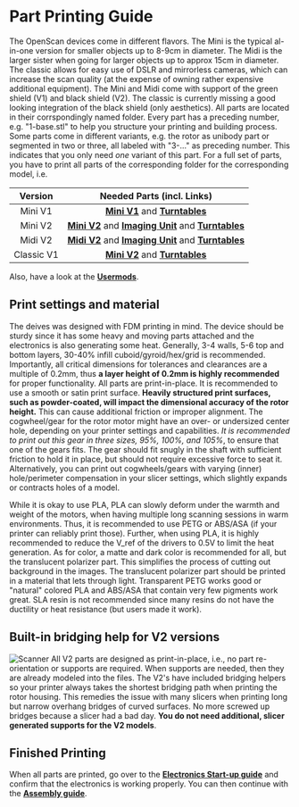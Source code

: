 # Part Printing Guide

The OpenScan devices come in different flavors. The Mini is the typical al-in-one version for smaller objects up to 8-9cm in diameter. The Midi is the larger sister when going for larger objects up to approx 15cm in diameter. The classic allows for easy use of DSLR and mirrorless cameras, which can increase the scan quality (at the expense of owning rather expensive additional equipment). The Mini and Midi come with support of the green shield (V1) and black shield (V2). The classic is currently missing a good looking integration of the black shield (only aesthetics). All parts are located in their corrspondingly named folder. Every part has a preceding number, e.g. "1-base.stl" to help you structure your printing and building process. Some parts come in different variants, e.g. the rotor as unibody part or segmented in two or three, all labeled with "3-..." as preceding number. This indicates that you only need *one* variant of this part. For a full set of parts, you have to print all parts of the corresponding folder for the corresponding model, i.e.

| Version | Needed Parts (incl. Links) |
| :---: | :---: |
| Mini V1 | [**Mini V1**](../STL/Mini/V1/) and [**Turntables**](../STL/turntables/Mini_and_Classic/)|
| Mini V2 | [**Mini V2**](../STL/Mini/V2/) and [**Imaging Unit**](../STL/Imaging-Unit/) and [**Turntables**](../STL/turntables/Mini_and_Classic/)|
| Midi V2 | [**Midi V2**](../STL/Midi/V2/) and [**Imaging Unit**](../STL/Imaging-Unit/) and [**Turntables**](../STL/turntables/Midi/)|
| Classic V1 | [**Mini V2**](../STL/Classic/V2/) and [**Turntables**](../STL/turntables/Mini_and_Classic/)|

Also, have a look at the [**Usermods**](../usermods/).

## Print settings and material
The deives was designed with FDM printing in mind. The device should be sturdy since it has some heavy and moving parts attached and the electronics is also generating some heat. Generally, 3-4 walls, 5-6 top and bottom layers, 30-40% infill cuboid/gyroid/hex/grid is recommended. Importantly, all critical dimensions for tolerances and clearances are a multiple of 0.2mm, thus **a layer height of 0.2mm is highly recommended** for proper functionality. All parts are print-in-place.
It is recommended to use a smooth or satin print surface. **Heavily structured print surfaces, such as powder-coated, will impact the dimensional accuracy of the rotor height.** This can cause additional friction or improper alignment.
The cogwheel/gear for the rotor motor might have an over- or undersized center hole, depending on your printer settings and capabilities. *It is recommended to print out this gear in three sizes, 95%, 100%, and 105%*, to ensure that one of the gears fits. The gear should fit snugly in the shaft with sufficient friction to hold it in place, but should not require excessive force to seat it. Alternatively, you can print out cogwheels/gears with varying (inner) hole/perimeter compensation in your slicer settings, which slightly expands or contracts holes of a model.

While it is okay to use PLA, PLA can slowly deform under the warmth and weight of the motors, when having multiple long scanning sessions in warm environments. Thus, it is recommended to use PETG or ABS/ASA (if your printer can reliably print those). Further, when using PLA, it is highly recommended to reduce the V_ref of the drivers to 0.5V to limit the heat generation.
As for color, a matte and dark color is recommended for all, but the translucent polarizer part. This simplifies the process of cutting out background in the images. The translucent polarizer part should be printed in a material that lets through light. Transparent PETG works good or "natural" colored PLA and ABS/ASA that contain very few pigments work great.
SLA resin is not recommended since many resins do not have the ductility or heat resistance (but users made it work).

## Built-in bridging help for V2 versions
![Scanner](https://github.com/probably-Erwins-Cat/OpenScan-Design/blob/main/images/bridging-help.png?raw=true)
All V2 parts are designed as print-in-place, i.e., no part re-orientation or supports are required. When supports are needed, then they are already modeled into the files.
The V2's have included bridging helpers so your printer always takes the shortest bridging path when printing the rotor housing. This remedies the issue with many slicers when printing long but narrow overhang bridges of curved surfaces. No more screwed up bridges because a slicer had a bad day. **You do not need additional, slicer generated supports for the V2 models**. 

## Finished Printing
When all parts are printed, go over to the [**Electronics Start-up guide**](/OpenScanV2-Electronics.md) and confirm that the electronics is working properly. You can then continue with the [**Assembly guide**](/OpenScanV2-Assembly.md).
